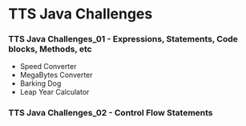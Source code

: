 # TTS Java Challenges
### TTS Java Challenges_01 - Expressions, Statements, Code blocks, Methods, etc
  - Speed Converter
  - MegaBytes Converter
  - Barking Dog
  - Leap Year Calculator
### TTS Java Challenges_02 - Control Flow Statements
